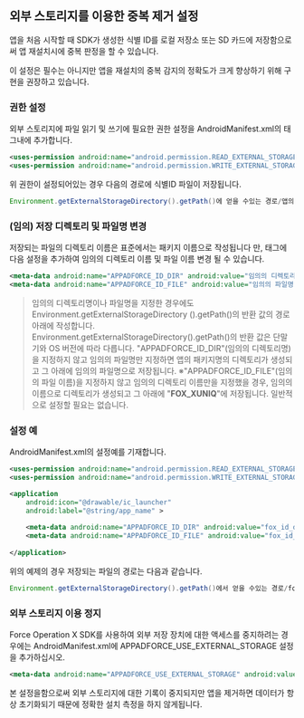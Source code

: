 ## 외부 스토리지를 이용한 중복 제거 설정

앱을 처음 시작할 때 SDK가 생성한 식별 ID를 로컬 저장소 또는 SD 카드에 저장함으로써 앱 재설치시에 중복 판정을 할 수 있습니다.

이 설정은 필수는 아니지만 앱을 재설치의 중복 감지의 정확도가 크게 향상하기 위해 구현을 권장하고 있습니다.

### 권한 설정

외부 스토리지에 파일 읽기 및 쓰기에 필요한 권한 설정을 AndroidManifest.xml의<manifest> 태그내에 추가합니다.

```xml
<uses-permission android:name="android.permission.READ_EXTERNAL_STORAGE" />
<uses-permission android:name="android.permission.WRITE_EXTERNAL_STORAGE" />
```

위 권한이 설정되어있는 경우 다음의 경로에 식별ID 파일이 저장됩니다.

```java
Environment.getExternalStorageDirectory().getPath()에 얻을 수있는 경로/앱의 패키지명/__FOX_XUNIQ__
```

### (임의) 저장 디렉토리 및 파일명 변경

저장되는 파일의 디렉토리 이름은 표준에서는 패키지 이름으로 작성됩니다 만, <application> 태그에 다음 설정을 추가하여 임의의 디렉토리 이름 및 파일 이름 변경 될 수 있습니다.

```xml
<meta-data android:name="APPADFORCE_ID_DIR" android:value="임의의 디렉토리 이름"/>
<meta-data android:name="APPADFORCE_ID_FILE" android:value="임의의 파일명"/>
```

> 임의의 디렉토리명이나 파일명을 지정한 경우에도 Environment.getExternalStorageDirectory ().getPath()의 반환 값의 경로 아래에 작성합니다. Environment.getExternalStorageDirectory().getPath()의 반환 값은 단말기와 OS 버전에 따라 다릅니다.
> "APPADFORCE_ID_DIR"(임의의 디렉토리명)을 지정하지 않고 임의의 파일명만 지정하면 앱의 패키지명의 디렉토리가 생성되고 그 아래에 임의의 파일명으로 저장됩니다.
> ※"APPADFORCE_ID_FILE"(임의의 파일 이름)을 지정하지 않고 임의의 디렉토리 이름만을 지정했을 경우, 임의의 이름으로 디렉토리가 생성되고 그 아래에 "__FOX_XUNIQ__"에 저장됩니다.
일반적으로 설정할 필요는 없습니다.


### 설정 예

AndroidManifest.xml의 설정예를 기재합니다.

```xml
<uses-permission android:name="android.permission.READ_EXTERNAL_STORAGE" />
<uses-permission android:name="android.permission.WRITE_EXTERNAL_STORAGE" />

<application 
	android:icon="@drawable/ic_launcher"
	android:label="@string/app_name" >
	
	<meta-data android:name="APPADFORCE_ID_DIR" android:value="fox_id_dir" />
	<meta-data android:name="APPADFORCE_ID_FILE" android:value="fox_id_file" />
	
</application>
```

위의 예제의 경우 저장되는 파일의 경로는 다음과 같습니다.

```java
Environment.getExternalStorageDirectory().getPath()에서 얻을 수있는 경로/fox_id_dir/fox_id_file
```

### 외부 스토리지 이용 정지

Force Operation X SDK를 사용하여 외부 저장 장치에 대한 액세스를 중지하려는 경우에는 AndroidManifest.xml에 APPADFORCE_USE_EXTERNAL_STORAG​​E 설정을 추가하십시오.

```xml
<meta-data android:name="APPADFORCE_USE_EXTERNAL_STORAGE" android:value="0" />
```

본 설정을함으로써 외부 스토리지에 대한 기록이 중지되지만 앱을 제거하면 데이터가 항상 초기화되기 때문에 정확한 설치 측정을 하지 않게됩니다.